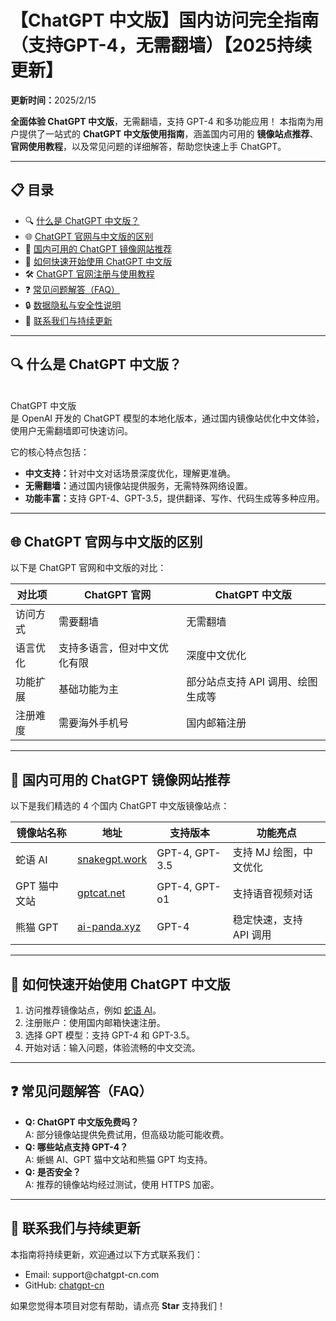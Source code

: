 <h1>【ChatGPT 中文版】国内访问完全指南（支持GPT-4，无需翻墙）【2025持续更新】</h1>

<p><strong>更新时间：</strong>2025/2/15</p>

<p><strong>全面体验 ChatGPT 中文版</strong>，无需翻墙，支持 GPT-4 和多功能应用！  
本指南为用户提供了一站式的 <strong>ChatGPT 中文版使用指南</strong>，涵盖国内可用的 <strong>镜像站点推荐</strong>、<strong>官网使用教程</strong>，以及常见问题的详细解答，帮助您快速上手 ChatGPT。</p>

---

<h2>📋 目录</h2>
<ul>
    <li>🔍 <a href="#what-is-chatgpt-cn">什么是 ChatGPT 中文版？</a></li>
    <li>🌐 <a href="#difference-cn-official">ChatGPT 官网与中文版的区别</a></li>
    <li>📌 <a href="#mirror-sites-recommendation">国内可用的 ChatGPT 镜像网站推荐</a></li>
    <li>🚀 <a href="#how-to-start-chatgpt-cn">如何快速开始使用 ChatGPT 中文版</a></li>
    <li>🛠️ <a href="#official-registration-tutorial">ChatGPT 官网注册与使用教程</a></li>
    <li>❓ <a href="#faq-section">常见问题解答（FAQ）</a></li>
    <li>🔒 <a href="#data-privacy-and-security">数据隐私与安全性说明</a></li>
    <li>📧 <a href="#contact-and-updates">联系我们与持续更新</a></li>
</ul>

---

<h2 id="what-is-chatgpt-cn">🔍 什么是 ChatGPT 中文版？</h2>
<p><br/>ChatGPT 中文版<br/> 是 OpenAI 开发的 ChatGPT 模型的本地化版本，通过国内镜像站优化中文体验，使用户无需翻墙即可快速访问。</p>
<p>它的核心特点包括：</p>
<ul>
    <li><strong>中文支持：</strong>针对中文对话场景深度优化，理解更准确。</li>
    <li><strong>无需翻墙：</strong>通过国内镜像站提供服务，无需特殊网络设置。</li>
    <li><strong>功能丰富：</strong>支持 GPT-4、GPT-3.5，提供翻译、写作、代码生成等多种应用。</li>
</ul>

---

<h2 id="difference-cn-official">🌐 ChatGPT 官网与中文版的区别</h2>
<p>以下是 ChatGPT 官网和中文版的对比：</p>
<table>
    <thead>
        <tr>
            <th>对比项</th>
            <th>ChatGPT 官网</th>
            <th>ChatGPT 中文版</th>
        </tr>
    </thead>
    <tbody>
        <tr>
            <td>访问方式</td>
            <td>需要翻墙</td>
            <td>无需翻墙</td>
        </tr>
        <tr>
            <td>语言优化</td>
            <td>支持多语言，但对中文优化有限</td>
            <td>深度中文优化</td>
        </tr>
        <tr>
            <td>功能扩展</td>
            <td>基础功能为主</td>
            <td>部分站点支持 API 调用、绘图生成等</td>
        </tr>
        <tr>
            <td>注册难度</td>
            <td>需要海外手机号</td>
            <td>国内邮箱注册</td>
        </tr>
    </tbody>
</table>

---

<h2 id="mirror-sites-recommendation">📌 国内可用的 ChatGPT 镜像网站推荐</h2>
<p>以下是我们精选的 4 个国内 ChatGPT 中文版镜像站点：</p>
<table>
    <thead>
        <tr>
            <th>镜像站名称</th>
            <th>地址</th>
            <th>支持版本</th>
            <th>功能亮点</th>
        </tr>
    </thead>
    <tbody>
        <tr>
            <td>蛇语 AI</td>
            <td><a href="https://snakegpt.work" target="_blank">snakegpt.work</a></td>
            <td>GPT-4, GPT-3.5</td>
            <td>支持 MJ 绘图，中文优化</td>
        </tr>
        <tr>
            <td>GPT 猫中文站</td>
            <td><a href="https://gptcat.net" target="_blank">gptcat.net</a></td>
            <td>GPT-4, GPT-o1</td>
            <td>支持语音视频对话</td>
        </tr>
        <tr>
            <td>熊猫 GPT</td>
            <td><a href="https://ai-panda.xyz/login?invite_code=34137c47" target="_blank">ai-panda.xyz</a></td>
            <td>GPT-4</td>
            <td>稳定快速，支持 API 调用</td>
        </tr>
    </tbody>
</table>

---

<h2 id="how-to-start-chatgpt-cn">🚀 如何快速开始使用 ChatGPT 中文版</h2>
<ol>
    <li>访问推荐镜像站点，例如 <a href="https://snakegpt.work" target="_blank">蛇语 AI</a>。</li>
    <li>注册账户：使用国内邮箱快速注册。</li>
    <li>选择 GPT 模型：支持 GPT-4 和 GPT-3.5。</li>
    <li>开始对话：输入问题，体验流畅的中文交流。</li>
</ol>

---

<h2 id="faq-section">❓ 常见问题解答（FAQ）</h2>
<ul>
    <li><strong>Q: ChatGPT 中文版免费吗？</strong><br>A: 部分镜像站提供免费试用，但高级功能可能收费。</li>
    <li><strong>Q: 哪些站点支持 GPT-4？</strong><br>A: 蜥蜴 AI、GPT 猫中文站和熊猫 GPT 均支持。</li>
    <li><strong>Q: 是否安全？</strong><br>A: 推荐的镜像站均经过测试，使用 HTTPS 加密。</li>
</ul>

---

<h2 id="contact-and-updates">📧 联系我们与持续更新</h2>
<p>本指南将持续更新，欢迎通过以下方式联系我们：</p>
<ul>
    <li>Email: support@chatgpt-cn.com</li>
    <li>GitHub: <a href="https://github.com/chatgpt-cn" target="_blank">chatgpt-cn</a></li>
</ul>
<p>如果您觉得本项目对您有帮助，请点亮 <strong>Star</strong> 支持我们！</p>
